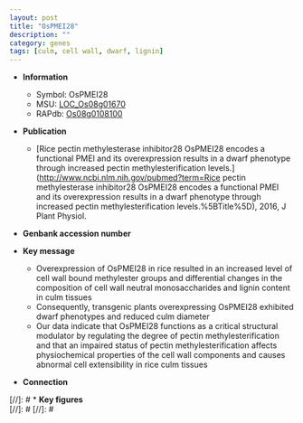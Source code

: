 ```yaml
---
layout: post
title: "OsPMEI28"
description: ""
category: genes
tags: [culm, cell wall, dwarf, lignin]
---
```


* **Information**  
    + Symbol: OsPMEI28  
    + MSU: [LOC_Os08g01670](http://rice.plantbiology.msu.edu/cgi-bin/ORF_infopage.cgi?orf=LOC_Os08g01670)  
    + RAPdb: [Os08g0108100](http://rapdb.dna.affrc.go.jp/viewer/gbrowse_details/irgsp1?name=Os08g0108100)  

* **Publication**  
    + [Rice pectin methylesterase inhibitor28 OsPMEI28 encodes a functional PMEI and its overexpression results in a dwarf phenotype through increased pectin methylesterification levels.](http://www.ncbi.nlm.nih.gov/pubmed?term=Rice pectin methylesterase inhibitor28 OsPMEI28 encodes a functional PMEI and its overexpression results in a dwarf phenotype through increased pectin methylesterification levels.%5BTitle%5D), 2016, J Plant Physiol.

* **Genbank accession number**  

* **Key message**  
    + Overexpression of OsPMEI28 in rice resulted in an increased level of cell wall bound methylester groups and differential changes in the composition of cell wall neutral monosaccharides and lignin content in culm tissues
    + Consequently, transgenic plants overexpressing OsPMEI28 exhibited dwarf phenotypes and reduced culm diameter
    + Our data indicate that OsPMEI28 functions as a critical structural modulator by regulating the degree of pectin methylesterification and that an impaired status of pectin methylesterification affects physiochemical properties of the cell wall components and causes abnormal cell extensibility in rice culm tissues

* **Connection**  

[//]: # * **Key figures**  
[//]: # 
[//]: # 
